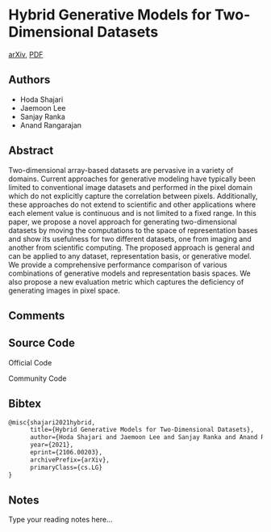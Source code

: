 
# Hybrid Generative Models for Two-Dimensional Datasets

[arXiv](https://arxiv.org/abs/2106.0203), [PDF](https://arxiv.org/pdf/2106.0203.pdf)

## Authors

- Hoda Shajari
- Jaemoon Lee
- Sanjay Ranka
- Anand Rangarajan

## Abstract

Two-dimensional array-based datasets are pervasive in a variety of domains. Current approaches for generative modeling have typically been limited to conventional image datasets and performed in the pixel domain which do not explicitly capture the correlation between pixels. Additionally, these approaches do not extend to scientific and other applications where each element value is continuous and is not limited to a fixed range. In this paper, we propose a novel approach for generating two-dimensional datasets by moving the computations to the space of representation bases and show its usefulness for two different datasets, one from imaging and another from scientific computing. The proposed approach is general and can be applied to any dataset, representation basis, or generative model. We provide a comprehensive performance comparison of various combinations of generative models and representation basis spaces. We also propose a new evaluation metric which captures the deficiency of generating images in pixel space.

## Comments



## Source Code

Official Code



Community Code



## Bibtex

```tex
@misc{shajari2021hybrid,
      title={Hybrid Generative Models for Two-Dimensional Datasets}, 
      author={Hoda Shajari and Jaemoon Lee and Sanjay Ranka and Anand Rangarajan},
      year={2021},
      eprint={2106.00203},
      archivePrefix={arXiv},
      primaryClass={cs.LG}
}
```

## Notes

Type your reading notes here...


